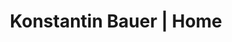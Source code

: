 ---
layout: front-cover
title: Konstantin Bauer | Home

# Site settings
full_name: Konstantin Bauer
description: Polymorphic Software Developer. Besides being in IT, also worked at a farm, carpentry and hospital


# Delete the lines you don't need
# about 5 elements are recomended
github_username:  bauerei
gitlab_username: bauerei
email: konstantin@bauerei.dev


avatar: yes
#avatar_img_path: "imgs/avatar.jpg""
# You can link to your GitHub image. That way it will get updated
# automatically whenever you change your GitHub profile picture
avatar_img_path: "https://avatars2.githubusercontent.com/u/61027688"


front_img: yes
front_img_path: "imgs/background_venn.JPG"
# front_img_path: "imgs/background.jpg"
#front_img_path: "https://external.url/image.jpg"

favicon_img: false
#favicon_img_path: "imgs/favicon.ico"
---